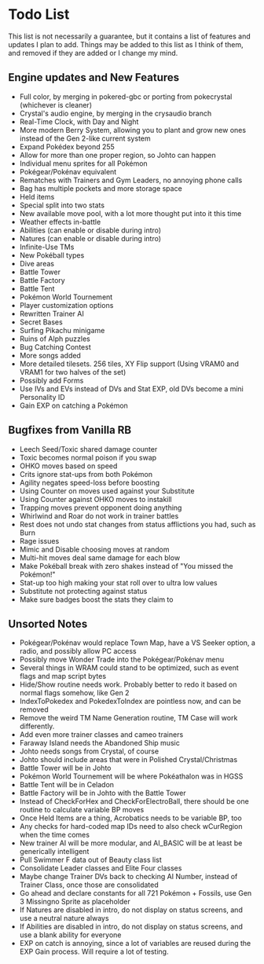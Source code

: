 # Todo List

This list is not necessarily a guarantee, but it contains a list of features and updates I plan to add. 
Things may be added to this list as I think of them, and removed if they are added or I change my mind.

## Engine updates and New Features
* Full color, by merging in pokered-gbc or porting from pokecrystal (whichever is cleaner)
* Crystal's audio engine, by merging in the crysaudio branch
* Real-Time Clock, with Day and Night
* More modern Berry System, allowing you to plant and grow new ones instead of the Gen 2-like current system
* Expand Pokédex beyond 255
* Allow for more than one proper region, so Johto can happen
* Individual menu sprites for all Pokémon
* Pokégear/Pokénav equivalent
* Rematches with Trainers and Gym Leaders, no annoying phone calls
* Bag has multiple pockets and more storage space
* Held items
* Special split into two stats
* New available move pool, with a lot more thought put into it this time
* Weather effects in-battle
* Abilities (can enable or disable during intro)
* Natures (can enable or disable during intro)
* Infinite-Use TMs
* New Pokéball types
* Dive areas
* Battle Tower
* Battle Factory
* Battle Tent
* Pokémon World Tournement
* Player customization options
* Rewritten Trainer AI
* Secret Bases
* Surfing Pikachu minigame
* Ruins of Alph puzzles
* Bug Catching Contest
* More songs added
* More detailed tilesets. 256 tiles, XY Flip support (Using VRAM0 and VRAM1 for two halves of the set)
* Possibly add Forms
* Use IVs and EVs instead of DVs and Stat EXP, old DVs become a mini Personality ID
* Gain EXP on catching a Pokémon


## Bugfixes from Vanilla RB
* Leech Seed/Toxic shared damage counter
* Toxic becomes normal poison if you swap
* OHKO moves based on speed
* Crits ignore stat-ups from both Pokémon
* Agility negates speed-loss before boosting
* Using Counter on moves used against your Substitute
* Using Counter against OHKO moves to instakill
* Trapping moves prevent opponent doing anything
* Whirlwind and Roar do not work in trainer battles
* Rest does not undo stat changes from status afflictions you had, such as Burn
* Rage issues
* Mimic and Disable choosing moves at random
* Multi-hit moves deal same damage for each blow
* Make Pokéball break with zero shakes instead of "You missed the Pokémon!"
* Stat-up too high making your stat roll over to ultra low values
* Substitute not protecting against status
* Make sure badges boost the stats they claim to


## Unsorted Notes
* Pokégear/Pokénav would replace Town Map, have a VS Seeker option, a radio, and possibly allow PC access
* Possibly move Wonder Trade into the Pokégear/Pokénav menu
* Several things in WRAM could stand to be optimized, such as event flags and map script bytes
* Hide/Show routine needs work. Probably better to redo it based on normal flags somehow, like Gen 2
* IndexToPokedex and PokedexToIndex are pointless now, and can be removed
* Remove the weird TM Name Generation routine, TM Case will work differently.
* Add even more trainer classes and cameo trainers
* Faraway Island needs the Abandoned Ship music
* Johto needs songs from Crystal, of course
* Johto should include areas that were in Polished Crystal/Christmas
* Battle Tower will be in Johto
* Pokémon World Tournement will be where Pokéathalon was in HGSS
* Battle Tent will be in Celadon
* Battle Factory will be in Johto with the Battle Tower
* Instead of CheckForHex and CheckForElectroBall, there should be one routine to calculate variable BP moves
* Once Held Items are a thing, Acrobatics needs to be variable BP, too
* Any checks for hard-coded map IDs need to also check wCurRegion when the time comes
* New trainer AI will be more modular, and AI_BASIC will be at least be generically intelligent
* Pull Swimmer F data out of Beauty class list
* Consolidate Leader classes and Elite Four classes
* Maybe change Trainer DVs back to checking AI Number, instead of Trainer Class, once those are consolidated
* Go ahead and declare constants for all 721 Pokémon + Fossils, use Gen 3 Missingno Sprite as placeholder
* If Natures are disabled in intro, do not display on status screens, and use a neutral nature always
* If Abilities are disabled in intro, do not display on status screens, and use a blank ability for everyone
* EXP on catch is annoying, since a lot of variables are reused during the EXP Gain process. Will require a lot of testing.
